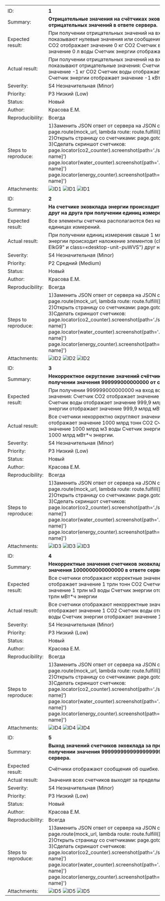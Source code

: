 |                     |                                                                                                                                                                                                                                                                                                                                                                                                                                                                                             |
|---------------------|---------------------------------------------------------------------------------------------------------------------------------------------------------------------------------------------------------------------------------------------------------------------------------------------------------------------------------------------------------------------------------------------------------------------------------------------------------------------------------------------|
|                     |                                                                                                                                                                                                                                                                                                                                                                                                                                                                                             |
| ID:                 | **1**                                                                                                                                                                                                                                                                                                                                                                                                                                                                                       |
| Summary:            | **Отрицательные значения на счётчиках эковклада при получении отрицательных значений в ответе сервера.**                                                                                                                                                                                                                                                                                                                                                                                    |
| Expected result:    | При получении отрицательных значений на вход все счетчики показывают нулевые значения или сообщения об ошибке: Счетчик CO2 отображает значение 0 кг СО2 Счетчик воды отображает значение 0 л воды Счетчик энергии отображает значение 0 кВт*ч.                                                                                                                                                                                                                                              |
| Actual result:      | При получении отрицательных значений на вход все счетчики показывают отрицательные значения: Счетчик CO2 отображает значение -1 кг СО2 Счетчик воды отображает значение -1 л воды Счетчик энергии отображает значение -1 кВт*ч.                                                                                                                                                                                                                                                             |
| Severity:           | S4 Незначительная (Minor)                                                                                                                                                                                                                                                                                                                                                                                                                                                                   |
| Priority:           | P3 Низкий (Low)                                                                                                                                                                                                                                                                                                                                                                                                                                                                             |
| Status:             | Новый                                                                                                                                                                                                                                                                                                                                                                                                                                                                                       |
| Author:             | Красова Е.М.                                                                                                                                                                                                                                                                                                                                                                                                                                                                                |
| Reproducibility:    | Всегда                                                                                                                                                                                                                                                                                                                                                                                                                                                                                      |
| Steps to reproduce: | 1)Заменить JSON ответ от сервера на JSON с тестовыми данными: page.route(mock_url,  lambda route: route.fulfill([json file])) <br/> 2)Открыть страницу со счетчиками: page.goto(main_url) <br/> 3)Сделать скриншот счетчиков: <br/> page.locator(co2_counter).screenshot(path=‘./screenshots/[screenshot name]’) <br/> page.locator(water_counter).screenshot(path='./screenshots/[screenshot name]') <br/> page.locator(energy_counter).screenshot(path='./screenshots/[screenshot name]') |
| Attachments:        | ![ID1](./output/test1-CO2.png "CO2 counter") ![ID1](./output/test1-water.png "water counter") ![ID1](./output/test1-energy.png "energy counter")                                                                                                                                                                                                                                                                                                                                            |
|                     |                                                                                                                                                                                                                                                                                                                                                                                                                                                                                             |
| ID:                 | **2**                                                                                                                                                                                                                                                                                                                                                                                                                                                                                       |
| Summary:            | **На счетчике эковклада энергии происходит наложение элементов друг на друга при получении единиц измерения свыше 1 млн кВт*ч.**                                                                                                                                                                                                                                                                                                                                                            |
| Expected result:    | Все элементы счетчика располагаются без наложений при любых единицах измерений.                                                                                                                                                                                                                                                                                                                                                                                                             |
| Actual result:      | При получении единиц измерения свыше 1 млн кВт*ч на счетчике энергии происходит наложение элементов (class=«desktop-label-EIkG9" и class=«desktop-unit-puWVS") друг на друга.                                                                                                                                                                                                                                                                                                               |
| Severity:           | S4 Незначительная (Minor)                                                                                                                                                                                                                                                                                                                                                                                                                                                                   |
| Priority:           | P2 Средний (Medium)                                                                                                                                                                                                                                                                                                                                                                                                                                                                         |
| Status:             | Новый                                                                                                                                                                                                                                                                                                                                                                                                                                                                                       |
| Author:             | Красова Е.М.                                                                                                                                                                                                                                                                                                                                                                                                                                                                                |
| Reproducibility:    | Всегда                                                                                                                                                                                                                                                                                                                                                                                                                                                                                      |
| Steps to reproduce: | 1)Заменить JSON ответ от сервера на JSON с тестовыми данными: page.route(mock_url,  lambda route: route.fulfill([json file])) <br/> 2)Открыть страницу со счетчиками: page.goto(main_url) <br/> 3)Сделать скриншот счетчиков: <br/> page.locator(co2_counter).screenshot(path=‘./screenshots/[screenshot name]’) <br/> page.locator(water_counter).screenshot(path='./screenshots/[screenshot name]') <br/> page.locator(energy_counter).screenshot(path='./screenshots/[screenshot name]') |
| Attachments:        | ![ID2](./output/test8-energy.png "energy counter") ![ID2](./output/test11-energy.png "energy counter") ![ID2](./output/test14-energy.png "energy counter")                                                                                                                                                                                                                                                                                                                                  |
|                     |                                                                                                                                                                                                                                                                                                                                                                                                                                                                                             |
| ID:                 | **3**                                                                                                                                                                                                                                                                                                                                                                                                                                                                                       |
| Summary:            | **Некорректное округление значений счётчиков эковклада при получении значения 999999000000000 от сервера.**                                                                                                                                                                                                                                                                                                                                                                                 |
| Expected result:    | При получении 999999000000000 на вход все счетчики округляют значения: Счетчик CO2 отображает значение 999,9 млрд тонн СО2 Счетчик воды отображает значение 999,9 млрд м3 воды Счетчик энергии отображает значение 999,9 млрд мВт*ч энергии.                                                                                                                                                                                                                                                |
| Actual result:      | Все счетчики некорректно округляют значения: Счетчик CO2 отображает значение 1000 млрд тонн СО2 Счетчик воды отображает значение 1000 млрд м3 воды Счетчик энергии отображает значение 1000 млрд мВт*ч энергии.                                                                                                                                                                                                                                                                             |
| Severity:           | S4 Незначительная (Minor)                                                                                                                                                                                                                                                                                                                                                                                                                                                                   |
| Priority:           | P3 Низкий (Low)                                                                                                                                                                                                                                                                                                                                                                                                                                                                             |
| Status:             | Новый                                                                                                                                                                                                                                                                                                                                                                                                                                                                                       |
| Author:             | Красова Е.М.                                                                                                                                                                                                                                                                                                                                                                                                                                                                                |
| Reproducibility:    | Всегда                                                                                                                                                                                                                                                                                                                                                                                                                                                                                      |
| Steps to reproduce: | 1)Заменить JSON ответ от сервера на JSON с тестовыми данными: page.route(mock_url,  lambda route: route.fulfill([json file])) <br/> 2)Открыть страницу со счетчиками: page.goto(main_url) <br/> 3)Сделать скриншот счетчиков: <br/> page.locator(co2_counter).screenshot(path=‘./screenshots/[screenshot name]’) <br/> page.locator(water_counter).screenshot(path='./screenshots/[screenshot name]') <br/> page.locator(energy_counter).screenshot(path='./screenshots/[screenshot name]') |
| Attachments:        | ![ID3](./output/test16-CO2.png "CO2 counter") ![ID3](./output/test16-water.png "water counter") ![ID3](./output/test16-energy.png "energy counter")                                                                                                                                                                                                                                                                                                                                         |
|                     |                                                                                                                                                                                                                                                                                                                                                                                                                                                                                             |
| ID:                 | **4**                                                                                                                                                                                                                                                                                                                                                                                                                                                                                       |
| Summary:            | **Некорректные значения счетчиков эковклада при получении значения 1000000000000000 в ответе сервера.**                                                                                                                                                                                                                                                                                                                                                                                     |
| Expected result:    | Все счетчики отображают корректные значения:Счетчик CO2 отображает значение 1 трлн тонн СО2 Счетчик воды отображает значение 1 трлн м3 воды Счетчик энергии отображает значение 1 трлн мВт*ч энергии                                                                                                                                                                                                                                                                                        |
| Actual result:      | Все счетчики отображают некорректные значения: Счетчик CO2 отображает значение 1 СО2 Счетчик воды отображает значение 1 воды Счетчик энергии отображает значение 1 энергии.                                                                                                                                                                                                                                                                                                                 |
| Severity:           | S4 Незначительная (Minor)                                                                                                                                                                                                                                                                                                                                                                                                                                                                   |
| Priority:           | P3 Низкий (Low)                                                                                                                                                                                                                                                                                                                                                                                                                                                                             |
| Status:             | Новый                                                                                                                                                                                                                                                                                                                                                                                                                                                                                       |
| Author:             | Красова Е.М.                                                                                                                                                                                                                                                                                                                                                                                                                                                                                |
| Reproducibility:    | Всегда                                                                                                                                                                                                                                                                                                                                                                                                                                                                                      |
| Steps to reproduce: | 1)Заменить JSON ответ от сервера на JSON с тестовыми данными: page.route(mock_url,  lambda route: route.fulfill([json file])) <br/> 2)Открыть страницу со счетчиками: page.goto(main_url) <br/> 3)Сделать скриншот счетчиков: <br/> page.locator(co2_counter).screenshot(path=‘./screenshots/[screenshot name]’) <br/> page.locator(water_counter).screenshot(path='./screenshots/[screenshot name]') <br/> page.locator(energy_counter).screenshot(path='./screenshots/[screenshot name]') |
| Attachments:        | ![ID4](./output/test17-CO2.png "CO2 counter") ![ID4](./output/test17-water.png "water counter") ![ID4](./output/test17-energy.png "energy counter")                                                                                                                                                                                                                                                                                                                                         |
|                     |                                                                                                                                                                                                                                                                                                                                                                                                                                                                                             |
| ID:                 | **5**                                                                                                                                                                                                                                                                                                                                                                                                                                                                                       |
| Summary:            | **Выход значений счетчиков эковклада за пределы контейнеров при получении значения 999999999999999999999999 в ответе от сервера.**                                                                                                                                                                                                                                                                                                                                                          |
| Expected result:    | Счётчики отображают сообщения об ошибке.                                                                                                                                                                                                                                                                                                                                                                                                                                                    |
| Actual result:      | Значения всех счетчиков выходят за пределы их контейнеров.                                                                                                                                                                                                                                                                                                                                                                                                                                  |
| Severity:           | S4 Незначительная (Minor)                                                                                                                                                                                                                                                                                                                                                                                                                                                                   |
| Priority:           | P3 Низкий (Low)                                                                                                                                                                                                                                                                                                                                                                                                                                                                             |
| Status:             | Новый                                                                                                                                                                                                                                                                                                                                                                                                                                                                                       |
| Author:             | Красова Е.М.                                                                                                                                                                                                                                                                                                                                                                                                                                                                                |
| Reproducibility:    | Всегда                                                                                                                                                                                                                                                                                                                                                                                                                                                                                      |
| Steps to reproduce: | 1)Заменить JSON ответ от сервера на JSON с тестовыми данными: page.route(mock_url,  lambda route: route.fulfill([json file])) <br/> 2)Открыть страницу со счетчиками: page.goto(main_url) <br/> 3)Сделать скриншот счетчиков: <br/> page.locator(co2_counter).screenshot(path=‘./screenshots/[screenshot name]’) <br/> page.locator(water_counter).screenshot(path='./screenshots/[screenshot name]') <br/> page.locator(energy_counter).screenshot(path='./screenshots/[screenshot name]') |
| Attachments:        | ![ID5](./output/test18-CO2.png "CO2 counter") ![ID5](./output/test18-water.png "water counter") ![ID5](./output/test18-energy.png "energy counter")                                                                                                                                                                                                                                                                                                                                         |
